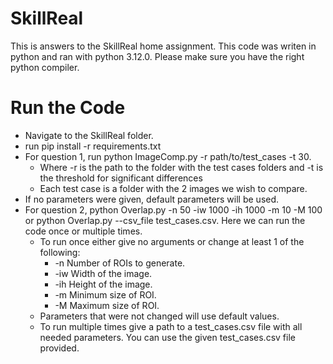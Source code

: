 # SkillReal
This is answers to the SkillReal home assignment.
This code was writen in python and ran with python 3.12.0.
Please make sure you have the right python compiler.

# Run the Code
- Navigate to the SkillReal folder.
- run pip install -r requirements.txt
- For question 1, run python ImageComp.py -r path/to/test_cases -t 30.
    - Where -r is the path to the folder with the test cases folders and -t is the threshold for significant differences
    - Each test case is a folder with the 2 images we wish to compare.
- If no parameters were given, default parameters will be used.
- For question 2, python Overlap.py -n 50 -iw 1000 -ih 1000 -m 10 -M 100 or python Overlap.py --csv_file test_cases.csv. Here we can run the code once or multiple times.
    - To run once either give no arguments or change at least 1 of the following:
        - -n Number of ROIs to generate.
        - -iw Width of the image.
        - -ih Height of the image.
        - -m Minimum size of ROI.
        - -M Maximum size of ROI.
    - Parameters that were not changed will use default values.
    - To run multiple times give a path to a test_cases.csv file with all needed parameters. You can use the given test_cases.csv file provided.